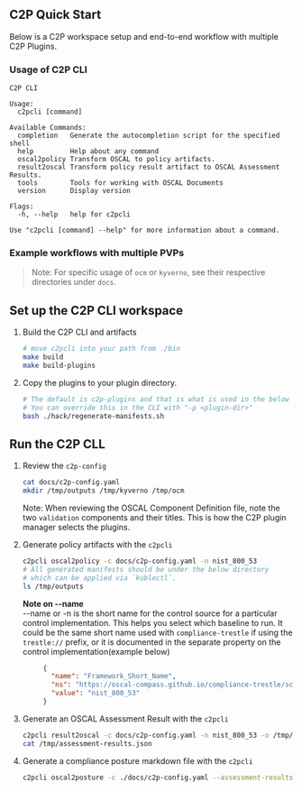 ## C2P Quick Start

Below is a C2P workspace setup and end-to-end workflow with multiple C2P Plugins.

### Usage of C2P CLI
```
C2P CLI

Usage:
  c2pcli [command]

Available Commands:
  completion   Generate the autocompletion script for the specified shell
  help         Help about any command
  oscal2policy Transform OSCAL to policy artifacts.
  result2oscal Transform policy result artifact to OSCAL Assessment Results.
  tools        Tools for working with OSCAL Documents
  version      Display version

Flags:
  -h, --help   help for c2pcli

Use "c2pcli [command] --help" for more information about a command.
```

### Example workflows with multiple PVPs

> Note: For specific usage of `ocm` or `kyverno`, see their respective directories under `docs`.


## Set up the C2P CLI workspace


1. Build the C2P CLI and artifacts
    ```bash
    # move c2pcli into your path from ./bin 
    make build
    make build-plugins
    ```

2. Copy the plugins to your plugin directory.
    ```bash
   # The default is c2p-plugins and that is what is used in the below scripts.
   # You can override this in the CLI with "-p <plugin-dir>"
   bash ./hack/regenerate-manifests.sh
   ```

## Run the C2P CLL

1. Review the `c2p-config`

   ```bash
   cat docs/c2p-config.yaml
   mkdir /tmp/outputs /tmp/kyverno /tmp/ocm
   ```
   Note: When reviewing the OSCAL Component Definition file, note the two `validation` components and their titles. This is how the C2P plugin manager selects the plugins.
   
2. Generate policy artifacts with the `c2pcli`
   ```bash
   c2pcli oscal2policy -c docs/c2p-config.yaml -n nist_800_53
   # All generated manifests should be under the below directory
   # which can be applied via `kublectl`.
   ls /tmp/outputs
   ```
   
   **Note on --name**  
   --name or -n is the short name for the control source for a particular control
   implementation. This helps you select which baseline to run. It could be the
   same short name used with `compliance-trestle` if using the `trestle://` prefix, or it is documented in the
   separate property on the control implementation(example below)
   
   ```json
        {
          "name": "Framework_Short_Name",
          "ns": "https://oscal-compass.github.io/compliance-trestle/schemas/oscal",
          "value": "nist_800_53"
        }
   ```
   
3. Generate an OSCAL Assessment Result with the `c2pcli`
   ```bash
   c2pcli result2oscal -c docs/c2p-config.yaml -n nist_800_53 -o /tmp/assessment-results.json
   cat /tmp/assessment-results.json
   ```
   
4. Generate a compliance posture markdown file with the `c2pcli`
   ```bash
   c2pcli oscal2posture -c ./docs/c2p-config.yaml --assessment-results /tmp/assessment-results.json -o /tmp/compliance-posture.md
   ```